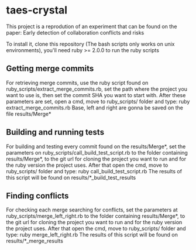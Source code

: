# taes-crystal

This project is a reprodution of an experiment that can be found on the paper: Early detection of collaboration conflicts and risks

To install it, clone this repository (The bash scripts only works on unix environments), you'll need ruby >= 2.0.0 to run the ruby scripts

## Getting merge commits

For retrieving merge commits, use the ruby script found on ruby_scripts/extract_merge_commits.rb, 
set the path where the project you want to use is, then set the commit SHA you want to start with. After these parameters are set,
open a cmd, move to ruby_scripts/ folder and type: ruby extract_merge_commits.rb Base, left and right are gonna be saved on the file
results/Merge*

## Building and running tests

For building and testing every commit found on the results/Merge*, set the parameters on ruby_scripts/call_build_test_script.rb to
the folder containing results/Merge*, to the git url for cloning the project you want to run and for the ruby version the project uses.
After that open the cmd, move to ruby_scripts/ folder and type: ruby call_build_test_script.rb The results of this script will be found on
results/*_build_test_results

## Finding conflicts 

For checking each merge searching for conflicts, set the parameters at ruby_scripts/merge_left_right.rb to the folder containing 
results/Merge*, to the git url for cloning the project you want to run and for the ruby version the project uses.
After that open the cmd, move to ruby_scripts/ folder and type: ruby merge_left_right.rb The results of this script will be 
found on results/*_merge_results
